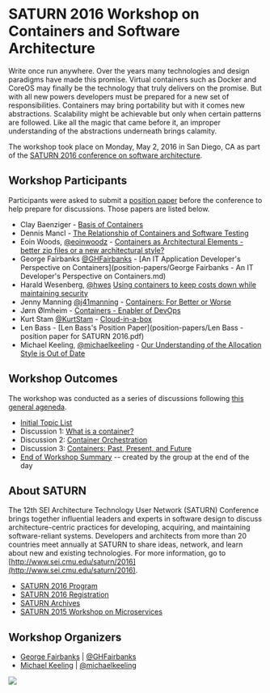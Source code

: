 # SATURN 2016 Workshop on Containers and Software Architecture

Write once run anywhere.  Over the years many technologies and design paradigms have made this promise.  Virtual containers such as Docker and CoreOS may finally be the technology that truly delivers on the promise.  But with all new powers developers must be prepared for a new set of responsibilities.  Containers may bring portability but with it comes new abstractions.  Scalability might be achievable but only when certain patterns are followed.  Like all the magic that came before it, an improper understanding of the abstractions underneath brings calamity.

The workshop took place on Monday, May 2, 2016 in San Diego, CA as part of the [SATURN 2016 conference on software architecture](http://www.sei.cmu.edu/saturn/2016/).

## Workshop Participants

Participants were asked to submit a [position paper](how-to-join.md#position-papers) before the conference to help prepare for discussions.  Those papers are listed below.

* Clay Baenziger - [Basis of Containers](position-papers/baenziger-containers-basis.md)
* Dennis Mancl - [The Relationship of Containers and Software Testing](position-papers/mancl-relationship-of-containers-and-software-testing.md)
* Eoin Woods, [@eoinwoodz](https://twitter.com/eoinwoodz) - [Containers as Architectural Elements - better zip files or a new architectural style?](position-papers/eoinwoods-containers-as-architectural-elements.md)
* George Fairbanks [@GHFairbanks](https://twitter.com/GHFairbanks) - [An IT Application Developer's Perspective on Containers](position-papers/George Fairbanks - An IT Developer's Perspective on Containers.md)
* Harald Wesenberg, [@hwes](https://twitter.com/hwes) [Using containers to keep costs down while maintaining security](position-papers/Harald-Wesenberg-Using-containers-to-keep-costs-down-while-maintaining-security.md )
* Jenny Manning [@j41manning](https://twitter.com/j41manning) - [Containers: For Better or Worse](position-papers/manning-containers-for-better-or-worse.md)
* Jørn Ølmheim - [Containers - Enabler of DevOps](position-papers/joe-containers-enabler-of-devops.md)
* Kurt Stam [@KurtStam](https://twitter.com/KurtStam) - [Cloud-in-a-box](position-papers/kurt-stam-cloud-in-a-box.md)
* Len Bass - [Len Bass's Position Paper](position-papers/Len Bass - position paper for SATURN 2016.pdf)
* Michael Keeling, [@michaelkeeling](https://twitter.com/michaelkeeling) - [Our Understanding of the Allocation Style is Out of Date](position-papers/keeling-our-understanding-of-allocation-patterns-is-out-of-date.md)


## Workshop Outcomes

The workshop was conducted as a series of discussions following [this general ageneda](agenda.md).

* [Initial Topic List](outcomes/topic-brainstorm.md)
* Discussion 1: [What is a container?](outcomes/what-is-a-container.md)
* Discussion 2: [Container Orchestration](outcomes/container-orchestration.md)
* Discussion 3: [Containers: Past, Present, and Future](outcomes/containers-past-present-future.md)
* [End of Workshop Summary](outcomes/summary.md) -- created by the group at the end of the day



## About SATURN

The 12th SEI Architecture Technology User Network (SATURN) Conference brings together influential leaders and experts in software design to discuss architecture-centric practices for developing, acquiring, and maintaining software-reliant systems. Developers and architects from more than 20 countries meet annually at SATURN to share ideas, network, and learn about new and existing technologies. For more information, go to [http://www.sei.cmu.edu/saturn/2016](http://www.sei.cmu.edu/saturn/2016).

- [SATURN 2016 Program](http://www.sei.cmu.edu/saturn/2016/program.cfm)
- [SATURN 2016 Registration](http://www.sei.cmu.edu/saturn/2016/registration.cfm)
- [SATURN Archives](http://www.sei.cmu.edu/saturn/2016/presentations.cfm)
- [SATURN 2015 Workshop on Microservices](https://github.com/michaelkeeling/SATURN2015-Microservices-Workshop)

## Workshop Organizers

* [George Fairbanks](https://github.com/georgefairbanks) | [@GHFairbanks](https://twitter.com/GHFairbanks)
* [Michael Keeling](https://github.com/michaelkeeling) |  [@michaelkeeling](https://twitter.com/michaelkeeling)


![](https://duckduckgrayduck.files.wordpress.com/2011/10/cargo.jpg?w=500)
